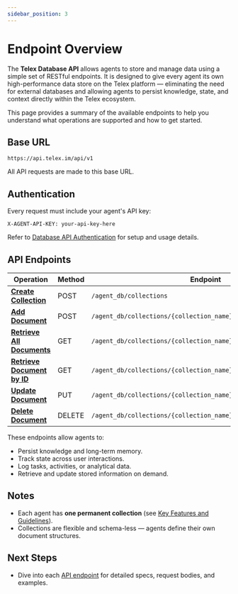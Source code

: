 ```yaml
---
sidebar_position: 3
---
```


# Endpoint Overview

The **Telex Database API** allows agents to store and manage data using a simple set of RESTful endpoints. It is designed to give every agent its own high-performance data store on the Telex platform — eliminating the need for external databases and allowing agents to persist knowledge, state, and context directly within the Telex ecosystem.

This page provides a summary of the available endpoints to help you understand what operations are supported and how to get started.


## Base URL

```text
https://api.telex.im/api/v1
```

All API requests are made to this base URL.

## Authentication

Every request must include your agent's API key:

```text
X-AGENT-API-KEY: your-api-key-here
```

Refer to [Database API Authentication](./database-auth) for setup and usage details.


## API Endpoints

| Operation                                                                  | Method | Endpoint                                                          |
| -------------------------------------------------------------------------- | ------ | ----------------------------------------------------------------- |
| [**Create Collection**](./api-reference/create-collection)             | POST   | `/agent_db/collections`                                           |
| [**Add Document**](./api-reference/create-document)                       | POST   | `/agent_db/collections/{collection_name}/documents`               |
| [**Retrieve All Documents**](./api-reference/retrieve-document)   | GET    | `/agent_db/collections/{collection_name}/documents`               |
| [**Retrieve Document by ID**](./api-reference/retrieve-document-by-id) | GET    | `/agent_db/collections/{collection_name}/documents/{document_id}` |
| [**Update Document**](./api-reference/update-document)                 | PUT    | `/agent_db/collections/{collection_name}/documents/{document_id}` |
| [**Delete Document**](./api-reference/delete-document)                 | DELETE | `/agent_db/collections/{collection_name}/documents/{document_id}` |

These endpoints allow agents to:

* Persist knowledge and long-term memory.
* Track state across user interactions.
* Log tasks, activities, or analytical data.
* Retrieve and update stored information on demand.


## Notes

* Each agent has **one permanent collection** (see [Key Features and Guidelines](./key-features)).
* Collections are flexible and schema-less — agents define their own document structures.


## Next Steps

* Dive into each [API endpoint](./endpoint-definition#api-endpoints) for detailed specs, request bodies, and examples.

